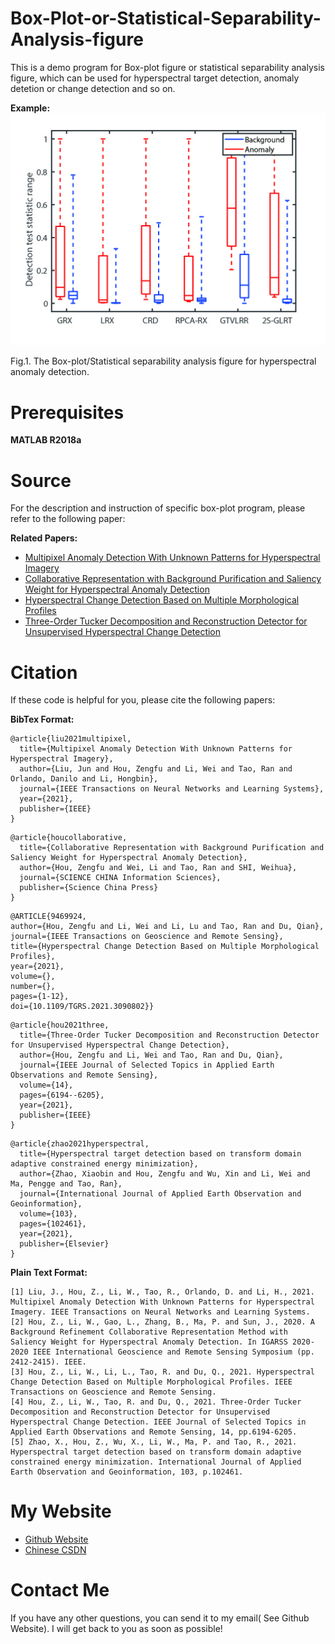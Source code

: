 # Box-Plot-or-Statistical-Separability-Analysis-figure
This is a demo program for Box-plot figure or statistical separability analysis figure, which can be used for hyperspectral target detection,  anomaly detetion or change detection and so on. 

**Example:**<br />
<img src="Box_LosAngeles.jpg" alt="Box-plot">

Fig.1. The Box-plot/Statistical separability analysis figure for hyperspectral anomaly detection.


# Prerequisites
**MATLAB R2018a**<br />

# Source
For the description and instruction of specific box-plot program, please refer to the following paper:

**Related Papers:**

- [Multipixel Anomaly Detection With Unknown Patterns for Hyperspectral Imagery](https://ieeexplore.ieee.org/abstract/document/9404853)
- [Collaborative Representation with Background Purification and Saliency Weight for Hyperspectral Anomaly Detection](https://www.sciengine.com/publisher/scp/journal/SCIS/doi/10.1007/s11432-020-2915-2?slug=abstract)
- [Hyperspectral Change Detection Based on Multiple Morphological Profiles](https://ieeexplore.ieee.org/document/9469924)
- [Three-Order Tucker Decomposition and Reconstruction Detector for Unsupervised Hyperspectral Change Detection](https://ieeexplore.ieee.org/document/9451632)


# Citation
If these code is helpful for you, please cite  the following papers:

**BibTex Format:**<br />
```
@article{liu2021multipixel,
  title={Multipixel Anomaly Detection With Unknown Patterns for Hyperspectral Imagery},
  author={Liu, Jun and Hou, Zengfu and Li, Wei and Tao, Ran and Orlando, Danilo and Li, Hongbin},
  journal={IEEE Transactions on Neural Networks and Learning Systems},
  year={2021},
  publisher={IEEE}
}
```
```
@article{houcollaborative,
  title={Collaborative Representation with Background Purification and Saliency Weight for Hyperspectral Anomaly Detection},
  author={Hou, Zengfu and Wei, Li and Tao, Ran and SHI, Weihua},
  journal={SCIENCE CHINA Information Sciences},
  publisher={Science China Press}
}
```
```
@ARTICLE{9469924,
author={Hou, Zengfu and Li, Wei and Li, Lu and Tao, Ran and Du, Qian},
journal={IEEE Transactions on Geoscience and Remote Sensing},
title={Hyperspectral Change Detection Based on Multiple Morphological Profiles},
year={2021},
volume={},
number={},
pages={1-12},
doi={10.1109/TGRS.2021.3090802}}
```
```
@article{hou2021three,
  title={Three-Order Tucker Decomposition and Reconstruction Detector for Unsupervised Hyperspectral Change Detection},
  author={Hou, Zengfu and Li, Wei and Tao, Ran and Du, Qian},
  journal={IEEE Journal of Selected Topics in Applied Earth Observations and Remote Sensing},
  volume={14},
  pages={6194--6205},
  year={2021},
  publisher={IEEE}
}
```
```
@article{zhao2021hyperspectral,
  title={Hyperspectral target detection based on transform domain adaptive constrained energy minimization},
  author={Zhao, Xiaobin and Hou, Zengfu and Wu, Xin and Li, Wei and Ma, Pengge and Tao, Ran},
  journal={International Journal of Applied Earth Observation and Geoinformation},
  volume={103},
  pages={102461},
  year={2021},
  publisher={Elsevier}
}
```


**Plain Text Format:**<br />
```
[1] Liu, J., Hou, Z., Li, W., Tao, R., Orlando, D. and Li, H., 2021. Multipixel Anomaly Detection With Unknown Patterns for Hyperspectral Imagery. IEEE Transactions on Neural Networks and Learning Systems.
[2] Hou, Z., Li, W., Gao, L., Zhang, B., Ma, P. and Sun, J., 2020. A Background Refinement Collaborative Representation Method with Saliency Weight for Hyperspectral Anomaly Detection. In IGARSS 2020-2020 IEEE International Geoscience and Remote Sensing Symposium (pp. 2412-2415). IEEE.
[3] Hou, Z., Li, W., Li, L., Tao, R. and Du, Q., 2021. Hyperspectral Change Detection Based on Multiple Morphological Profiles. IEEE Transactions on Geoscience and Remote Sensing.
[4] Hou, Z., Li, W., Tao, R. and Du, Q., 2021. Three-Order Tucker Decomposition and Reconstruction Detector for Unsupervised Hyperspectral Change Detection. IEEE Journal of Selected Topics in Applied Earth Observations and Remote Sensing, 14, pp.6194-6205.
[5] Zhao, X., Hou, Z., Wu, X., Li, W., Ma, P. and Tao, R., 2021. Hyperspectral target detection based on transform domain adaptive constrained energy minimization. International Journal of Applied Earth Observation and Geoinformation, 103, p.102461.
```



# My Website
- [Github Website](https://zephyrhours.github.io/)
- [Chinese CSDN](https://blog.csdn.net/NBDwo)

# Contact Me
If you have any other questions, you can send it to my email( See Github Website). I will get back to you as soon as possible!




